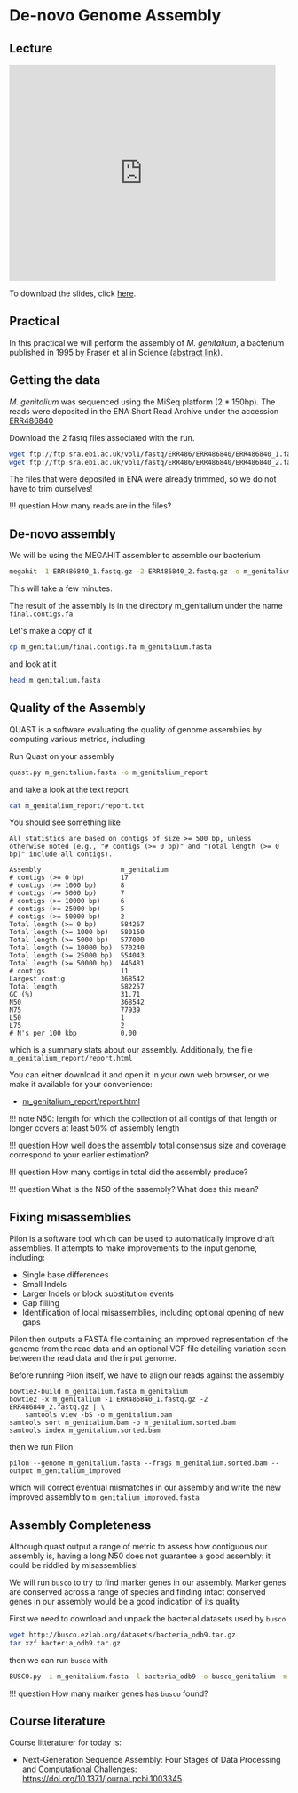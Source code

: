 # De-novo Genome Assembly

## Lecture

<iframe src="https://docs.google.com/presentation/d/e/2PACX-1vRKVI_pHGubDWeRPaAO7c9g55DzHMO5Lgd7g7AZXvjB77wAAb-wED82lXgV5P7GPF02k-21YMx8ObaX/embed?start=false&loop=false&delayms=3000" frameborder="0" width="480" height="389" allowfullscreen="true" mozallowfullscreen="true" webkitallowfullscreen="true"></iframe>

To download the slides, click [here](https://docs.google.com/presentation/d/1FzKPw7QSSj-AXtMcq5YhNZHFB37ILd84_ygE0NZg8nQ/export/pptx).

## Practical

In this practical we will perform the assembly of _M. genitalium_, a bacterium published in 1995 by Fraser et al in Science ([abstract link](https://www.ncbi.nlm.nih.gov/pubmed/7569993)).

## Getting the data

_M. genitalium_ was sequenced using the MiSeq platform (2 \* 150bp).
The reads were deposited in the ENA Short Read Archive under the accession [ERR486840](https://www.ebi.ac.uk/ena/data/view/ERR486840)

Download the 2 fastq files associated with the run.

```bash
wget ftp://ftp.sra.ebi.ac.uk/vol1/fastq/ERR486/ERR486840/ERR486840_1.fastq.gz
wget ftp://ftp.sra.ebi.ac.uk/vol1/fastq/ERR486/ERR486840/ERR486840_2.fastq.gz
```

The files that were deposited in ENA were already trimmed, so we do not have to trim ourselves!

!!! question
How many reads are in the files?

## De-novo assembly

We will be using the MEGAHIT assembler to assemble our bacterium

```bash
megahit -1 ERR486840_1.fastq.gz -2 ERR486840_2.fastq.gz -o m_genitalium
```

This will take a few minutes.

The result of the assembly is in the directory m_genitalium under the name `final.contigs.fa`

Let's make a copy of it

```bash
cp m_genitalium/final.contigs.fa m_genitalium.fasta
```

and look at it

```bash
head m_genitalium.fasta
```

## Quality of the Assembly

QUAST is a software evaluating the quality of genome assemblies by computing various metrics, including

Run Quast on your assembly

```bash
quast.py m_genitalium.fasta -o m_genitalium_report
```

and take a look at the text report

```bash
cat m_genitalium_report/report.txt
```

You should see something like

```
All statistics are based on contigs of size >= 500 bp, unless otherwise noted (e.g., "# contigs (>= 0 bp)" and "Total length (>= 0 bp)" include all contigs).

Assembly                    m_genitalium
# contigs (>= 0 bp)         17
# contigs (>= 1000 bp)      8
# contigs (>= 5000 bp)      7
# contigs (>= 10000 bp)     6
# contigs (>= 25000 bp)     5
# contigs (>= 50000 bp)     2
Total length (>= 0 bp)      584267
Total length (>= 1000 bp)   580160
Total length (>= 5000 bp)   577000
Total length (>= 10000 bp)  570240
Total length (>= 25000 bp)  554043
Total length (>= 50000 bp)  446481
# contigs                   11
Largest contig              368542
Total length                582257
GC (%)                      31.71
N50                         368542
N75                         77939
L50                         1
L75                         2
# N's per 100 kbp           0.00
```

which is a summary stats about our assembly.
Additionally, the file `m_genitalium_report/report.html`

You can either download it and open it in your own web browser, or we make it available for your convenience:

- [m_genitalium_report/report.html](data/fastqc/report.html)

!!! note
N50: length for which the collection of all contigs of that length or longer covers at least 50% of assembly length

!!! question
How well does the assembly total consensus size and coverage correspond to your earlier estimation?

!!! question
How many contigs in total did the assembly produce?

!!! question
What is the N50 of the assembly? What does this mean?

## Fixing misassemblies

Pilon is a software tool which can be used to automatically improve draft assemblies.
It attempts to make improvements to the input genome, including:

- Single base differences
- Small Indels
- Larger Indels or block substitution events
- Gap filling
- Identification of local misassemblies, including optional opening of new gaps

Pilon then outputs a FASTA file containing an improved representation of the genome from the read data and an optional VCF file detailing variation seen between the read data and the input genome.

Before running Pilon itself, we have to align our reads against the assembly

```
bowtie2-build m_genitalium.fasta m_genitalium
bowtie2 -x m_genitalium -1 ERR486840_1.fastq.gz -2 ERR486840_2.fastq.gz | \
    samtools view -bS -o m_genitalium.bam
samtools sort m_genitalium.bam -o m_genitalium.sorted.bam
samtools index m_genitalium.sorted.bam
```

then we run Pilon

```
pilon --genome m_genitalium.fasta --frags m_genitalium.sorted.bam --output m_genitalium_improved
```

which will correct eventual mismatches in our assembly and write the new improved assembly to `m_genitalium_improved.fasta`

## Assembly Completeness

Although quast output a range of metric to assess how contiguous our assembly is, having a long N50 does not guarantee a good assembly: it could be riddled by misassemblies!

We will run `busco` to try to find marker genes in our assembly. Marker genes are conserved across a range of species and finding intact conserved genes in our assembly would be a good indication of its quality

First we need to download and unpack the bacterial datasets used by `busco`

```bash
wget http://busco.ezlab.org/datasets/bacteria_odb9.tar.gz
tar xzf bacteria_odb9.tar.gz
```

then we can run `busco` with

```bash
BUSCO.py -i m_genitalium.fasta -l bacteria_odb9 -o busco_genitalium -m genome
```

!!! question
How many marker genes has `busco` found?

## Course literature

Course litteraturer for today is:

- Next-Generation Sequence Assembly: Four Stages of Data Processing and Computational Challenges: <https://doi.org/10.1371/journal.pcbi.1003345>
